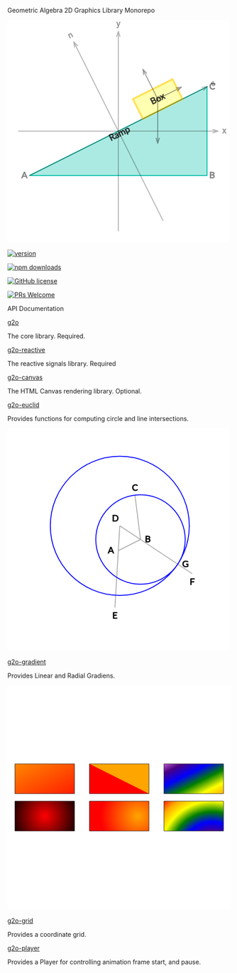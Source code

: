 Geometric Algebra 2D Graphics Library Monorepo

![](./images/ramp.png)

[![version](https://img.shields.io/npm/v/g2o.svg)](https://www.npmjs.com/package/g2o) 

[![npm downloads](https://img.shields.io/npm/dm/g2o.svg)](https://npm-stat.com/charts.html?package=g2o&from=2024-03-27)

[![GitHub license](https://img.shields.io/badge/license-MIT-blue.svg)](./LICENSE)

[![PRs Welcome](https://img.shields.io/badge/PRs-welcome-brightgreen.svg)](./CONTRIBUTING.md)

API Documentation

[g2o](https://geometryzen.github.io/g2o-mono)

The core library. Required.

[g2o-reactive](https://geometryzen.github.io/g2o-mono/reactive)

The reactive signals library. Required

[g2o-canvas](https://geometryzen.github.io/g2o-mono/canvas)

The HTML Canvas rendering library. Optional.

[g2o-euclid](https://geometryzen.github.io/g2o-mono/euclid)

Provides functions for computing circle and line intersections.

![](./images/euclid.png)


[g2o-gradient](https://geometryzen.github.io/g2o-mono/gradient)

Provides Linear and Radial Gradiens.

![](./images/gradient.png)

[g2o-grid](https://geometryzen.github.io/g2o-mono/grid)

Provides a coordinate grid.

[g2o-player](https://geometryzen.github.io/g2o-mono/player)

Provides a Player for controlling animation frame start, and pause. 
